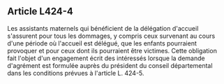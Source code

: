 ## Article L424-4

Les assistants maternels qui bénéficient de la délégation d'accueil s'assurent pour tous les dommages, y
compris ceux survenant au cours d'une période où l'accueil est délégué, que les enfants pourraient provoquer
et pour ceux dont ils pourraient être victimes. Cette obligation fait l'objet d'un engagement écrit des
intéressés lorsque la demande d'agrément est formulée auprès du président du conseil départemental dans les
conditions prévues à l'article L. 424-5.

